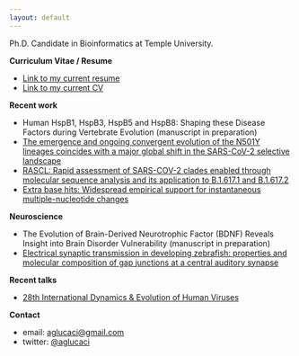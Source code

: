 ```yaml
---
layout: default
---
```


Ph.D. Candidate in Bioinformatics at Temple University.

**Curriculum Vitae / Resume**
*   [Link to my current resume](Resume/Alexander_G_Lucaci_Resume_2021.pdf)
*   [Link to my current CV](Resume/AGL_CV.pdf)

**Recent work**
*  Human HspB1, HspB3, HspB5 and HspB8: Shaping these Disease Factors during Vertebrate Evolution (manuscript in preparation)
*  [The emergence and ongoing convergent evolution of the N501Y lineages coincides with a major global shift in the SARS-CoV-2 selective landscape](https://www.medrxiv.org/content/10.1101/2021.02.23.21252268v3)
*   [RASCL: Rapid assessment of SARS-COV-2 clades enabled through molecular sequence analysis and its application to B.1.617.1 and B.1.617.2](https://virological.org/t/rascl-rapid-assessment-of-sars-cov-2-clades-enabled-through-molecular-sequence-analysis-and-its-application-to-b-1-617-1-and-b-1-617-2/709)
*   [Extra base hits: Widespread empirical support for instantaneous multiple-nucleotide changes](https://journals.plos.org/plosone/article?id=10.1371/journal.pone.0248337)

**Neuroscience**
*    The Evolution of Brain-Derived Neurotrophic Factor (BDNF) Reveals Insight into Brain Disorder Vulnerability (manuscript in preparation)
*    [Electrical synaptic transmission in developing zebrafish: properties and molecular composition of gap junctions at a central auditory synapse](https://journals.physiology.org/doi/full/10.1152/jn.00397.2014)

**Recent talks**
* [28th International Dynamics & Evolution of Human Viruses](https://docs.google.com/presentation/d/18Nd-Lhy-vwYlWO9F-jEl4stRMlTVjYjT7NBPghigS6I/present?slide=id.p)

**Contact**
*   email: [aglucaci@gmail.com](mailto:aglucaci@gmail.com)
*   twitter: [@aglucaci](https://twitter.com/aglucaci)

